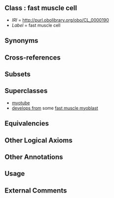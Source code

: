 
## Class : fast muscle cell

 * *IRI* = http://purl.obolibrary.org/obo/CL_0000190
 * *Label* = fast muscle cell

## Synonyms


## Cross-references


## Subsets


## Superclasses

 * [myotube](../../CL/72/CL_0002372.md)
 * [develops from](../../RO/02/RO_0002202.md) some [fast muscle myoblast](../../CL/58/CL_0000858.md)

## Equivalencies


## Other Logical Axioms


## Other Annotations


## Usage


## External Comments

